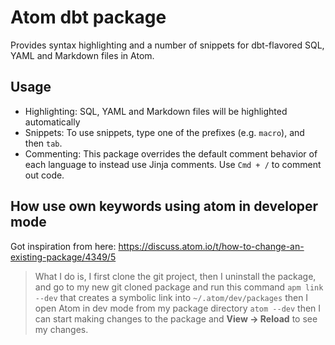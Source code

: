 # Atom dbt package

Provides syntax highlighting and a number of snippets for dbt-flavored SQL, YAML and Markdown files in Atom.

## Usage
* Highlighting: SQL, YAML and Markdown files will be highlighted automatically
* Snippets: To use snippets, type one of the prefixes (e.g. `macro`), and then `tab`.
* Commenting: This package overrides the default comment behavior of each language to instead use Jinja comments. Use `Cmd + /` to comment out code.


## How use own keywords using atom in developer mode

Got inspiration from here: https://discuss.atom.io/t/how-to-change-an-existing-package/4349/5
> What I do is, I first clone the git project, then I uninstall the package,
and go to my new git cloned package and run this command `apm link --dev` that
creates a symbolic link into `~/.atom/dev/packages` then I open Atom in dev mode from my package directory `atom --dev` then I can start making changes to the package and **View -> Reload** to see my changes.
